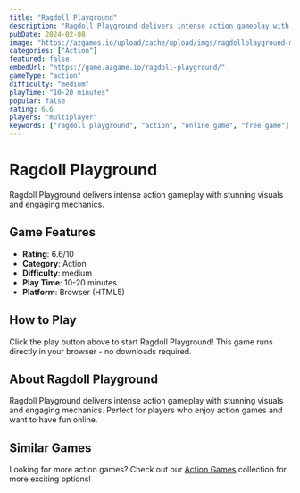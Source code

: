 ```yaml
---
title: "Ragdoll Playground"
description: "Ragdoll Playground delivers intense action gameplay with stunning visuals and engaging mechanics."
pubDate: 2024-02-08
image: "https://azgames.io/upload/cache/upload/imgs/ragdollplayground-m144x144.webp"
categories: ["Action"]
featured: false
embedUrl: "https://game.azgame.io/ragdoll-playground/"
gameType: "action"
difficulty: "medium"
playTime: "10-20 minutes"
popular: false
rating: 6.6
players: "multiplayer"
keywords: ["ragdoll playground", "action", "online game", "free game"]
---
```


# Ragdoll Playground

Ragdoll Playground delivers intense action gameplay with stunning visuals and engaging mechanics.

## Game Features

- **Rating**: 6.6/10
- **Category**: Action
- **Difficulty**: medium
- **Play Time**: 10-20 minutes
- **Platform**: Browser (HTML5)

## How to Play

Click the play button above to start Ragdoll Playground! This game runs directly in your browser - no downloads required.

## About Ragdoll Playground

Ragdoll Playground delivers intense action gameplay with stunning visuals and engaging mechanics. Perfect for players who enjoy action games and want to have fun online.

## Similar Games

Looking for more action games? Check out our [Action Games](/categories/action) collection for more exciting options!
